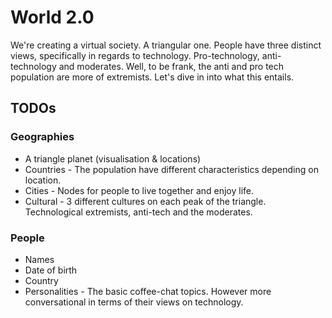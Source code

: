 # World 2.0

We're creating a virtual society. A triangular one. People have three distinct views, specifically in regards to technology. Pro-technology, anti-technology and moderates. Well, to be frank, the anti and pro tech population are more of extremists. Let's dive in into what this entails.

## TODOs
### Geographies
* A triangle planet (visualisation & locations)
* Countries - The population have different characteristics depending on location. 
* Cities - Nodes for people to live together and enjoy life.
* Cultural - 3 different cultures on each peak of the triangle. Technological extremists, anti-tech and the moderates. 

### People
* Names
* Date of birth
* Country
* Personalities - The basic coffee-chat topics. However more conversational in terms of their views on technology. 
